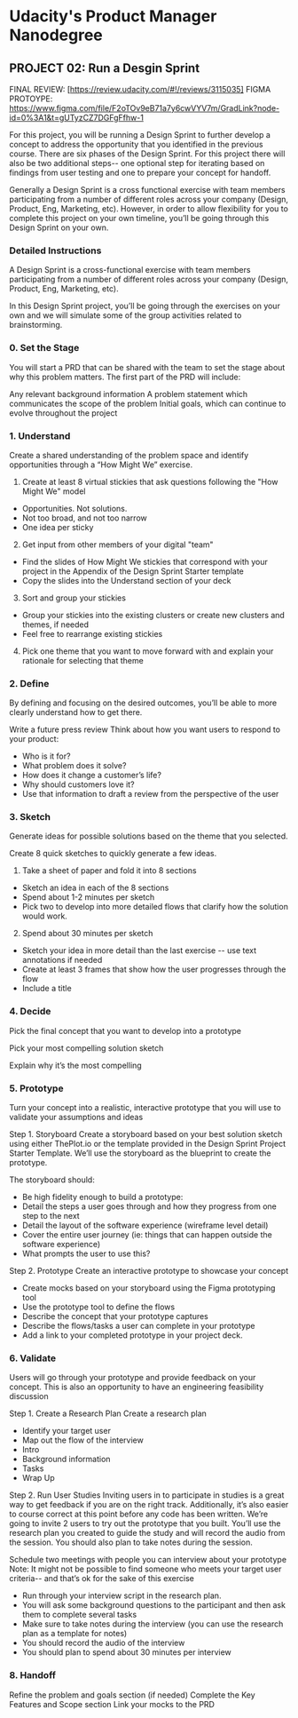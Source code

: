 # Udacity's Product Manager Nanodegree
## PROJECT 02: Run a Desgin Sprint

FINAL REVIEW: [https://review.udacity.com/#!/reviews/3115035]
FIGMA PROTOYPE: https://www.figma.com/file/F2oTOv9eB71a7y6cwVYV7m/GradLink?node-id=0%3A1&t=gUTyzCZ7DGFgFfhw-1 

For this project, you will be running a Design Sprint to further develop a concept to address the opportunity that you identified in the previous course. There are six phases of the Design Sprint. For this project there will also be two additional steps-- one optional step for iterating based on findings from user testing and one to prepare your concept for handoff.

Generally a Design Sprint is a cross functional exercise with team members participating from a number of different roles across your company (Design, Product, Eng, Marketing, etc). However, in order to allow flexibility for you to complete this project on your own timeline, you’ll be going through this Design Sprint on your own.

### Detailed Instructions
A Design Sprint is a cross-functional exercise with team members participating from a number of different roles across your company (Design, Product, Eng, Marketing, etc).

In this Design Sprint project, you’ll be going through the exercises on your own and we will simulate some of the group activities related to brainstorming.

### 0. Set the Stage
You will start a PRD that can be shared with the team to set the stage about why this problem matters. The first part of the PRD will include:

Any relevant background information
A problem statement which communicates the scope of the problem
Initial goals, which can continue to evolve throughout the project

### 1. Understand
Create a shared understanding of the problem space and identify opportunities through a “How Might We” exercise.

1. Create at least 8 virtual stickies that ask questions following the "How Might We" model
- Opportunities. Not solutions.
- Not too broad, and not too narrow
- One idea per sticky
2. Get input from other members of your digital "team"
- Find the slides of How Might We stickies that correspond with your project in the Appendix of the Design Sprint Starter template
- Copy the slides into the Understand section of your deck
3. Sort and group your stickies
- Group your stickies into the existing clusters or create new clusters and themes, if needed
- Feel free to rearrange existing stickies
4. Pick one theme that you want to move forward with and explain your rationale for selecting that theme

### 2. Define
By defining and focusing on the desired outcomes, you’ll be able to more clearly understand how to get there.

Write a future press review
Think about how you want users to respond to your product:
- Who is it for?
- What problem does it solve?
- How does it change a customer’s life?
- Why should customers love it?
- Use that information to draft a review from the perspective of the user

### 3. Sketch
Generate ideas for possible solutions based on the theme that you selected.

Create 8 quick sketches to quickly generate a few ideas.

1. Take a sheet of paper and fold it into 8 sections
- Sketch an idea in each of the 8 sections
- Spend about 1-2 minutes per sketch
- Pick two to develop into more detailed flows that clarify how the solution would work.

2. Spend about 30 minutes per sketch
- Sketch your idea in more detail than the last exercise -- use text annotations if needed
- Create at least 3 frames that show how the user progresses through the flow
- Include a title

### 4. Decide
Pick the final concept that you want to develop into a prototype

Pick your most compelling solution sketch

Explain why it’s the most compelling

### 5. Prototype
Turn your concept into a realistic, interactive prototype that you will use to validate your assumptions and ideas

Step 1. Storyboard
Create a storyboard based on your best solution sketch using either ThePlot.io or the template provided in the Design Sprint Project Starter Template. We’ll use the storyboard as the blueprint to create the prototype.

The storyboard should:
- Be high fidelity enough to build a prototype:
- Detail the steps a user goes through and how they progress from one step to the next
- Detail the layout of the software experience (wireframe level detail)
- Cover the entire user journey (ie: things that can happen outside the software experience)
- What prompts the user to use this?

Step 2. Prototype
Create an interactive prototype to showcase your concept

- Create mocks based on your storyboard using the Figma prototyping tool
- Use the prototype tool to define the flows
- Describe the concept that your prototype captures
- Describe the flows/tasks a user can complete in your prototype
- Add a link to your completed prototype in your project deck.

### 6. Validate
Users will go through your prototype and provide feedback on your concept. This is also an opportunity to have an engineering feasibility discussion

Step 1. Create a Research Plan
Create a research plan
- Identify your target user
- Map out the flow of the interview
- Intro
- Background information
- Tasks
- Wrap Up

Step 2. Run User Studies
Inviting users in to participate in studies is a great way to get feedback if you are on the right track. Additionally, it’s also easier to course correct at this point before any code has been written. We’re going to invite 2 users to try out the prototype that you built. You’ll use the research plan you created to guide the study and will record the audio from the session. You should also plan to take notes during the session.

Schedule two meetings with people you can interview about your prototype
Note: It might not be possible to find someone who meets your target user criteria-- and that’s ok for the sake of this exercise
- Run through your interview script in the research plan.
- You will ask some background questions to the participant and then ask them to complete several tasks
- Make sure to take notes during the interview (you can use the research plan as a template for notes)
- You should record the audio of the interview
- You should plan to spend about 30 minutes per interview 

### 8. Handoff
Refine the problem and goals section (if needed)
Complete the Key Features and Scope section
Link your mocks to the PRD
